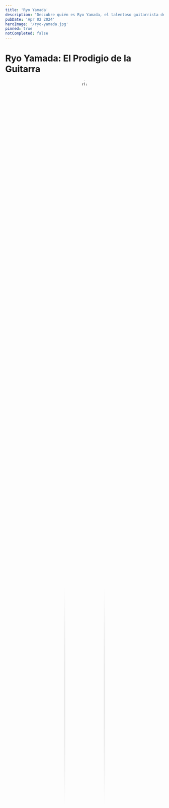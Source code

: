 ```yaml
---
title: 'Ryo Yamada'
description: 'Descubre quién es Ryo Yamada, el talentoso guitarrista del anime Bocchi the Rock.'
pubDate: 'Apr 02 2024'
heroImage: '/ryo-yamada.jpg'
pinned: true
notCompleted: false
---
```


# Ryo Yamada: El Prodigio de la Guitarra

<div style="text-align: center; border-radius: 60%; overflow: hidden; width: 25%; margin-left: auto; margin-right: auto;">
  <img src="/ryo-yamada.jpg" alt="Hitori Bocchi" style="width: 100%;">
</div>


Bienvenidos al mundo de la música de Bocchi the Rock, donde conoceremos a Ryo Yamada, el prodigioso guitarrista cuyas habilidades musicales deslumbran a todos los que lo escuchan.

## ¿Quién es Ryo Yamada?

Ryo Yamada es un estudiante de secundaria y miembro destacado de la banda de rock de la escuela en la serie de anime Bocchi the Rock. Es conocido por su increíble talento en la guitarra, así como por su actitud relajada y su amor por la música.

## El Talento de Ryo Yamada

Ryo Yamada es considerado un prodigio de la guitarra en el mundo de Bocchi the Rock. Su habilidad para tocar la guitarra es incomparable, y sus actuaciones son siempre emocionantes y llenas de energía. Ryo es capaz de transmitir una amplia gama de emociones a través de su música, desde la melancolía hasta la euforia, lo que lo convierte en un músico excepcionalmente talentoso.

## La Banda de Rock de Ryo Yamada

Ryo Yamada es miembro de la banda de rock de la escuela, donde toca la guitarra principal. Junto con sus compañeros de banda, Ryo participa en numerosas competiciones y eventos musicales, demostrando una y otra vez su destreza musical y su pasión por la música.

## El Legado Musical de Ryo Yamada

Aunque Ryo Yamada es relativamente joven, su impacto en el mundo de la música de Bocchi the Rock es innegable. Ha inspirado a sus compañeros de banda y a otros estudiantes de la escuela con su talento y su dedicación a la música, y su influencia se extiende mucho más allá de los límites de la escuela.

## Conclusión

Ryo Yamada es un personaje inolvidable en el mundo de Bocchi the Rock, cuyo talento musical y su pasión por la música lo convierten en un ídolo para muchos. A través de su música, Ryo demuestra el poder de la expresión artística y la importancia de seguir tus pasiones y perseguir tus sueños.

Gracias por unirte a nosotros en este viaje para conocer a Ryo Yamada y su increíble mundo musical en Bocchi the Rock.